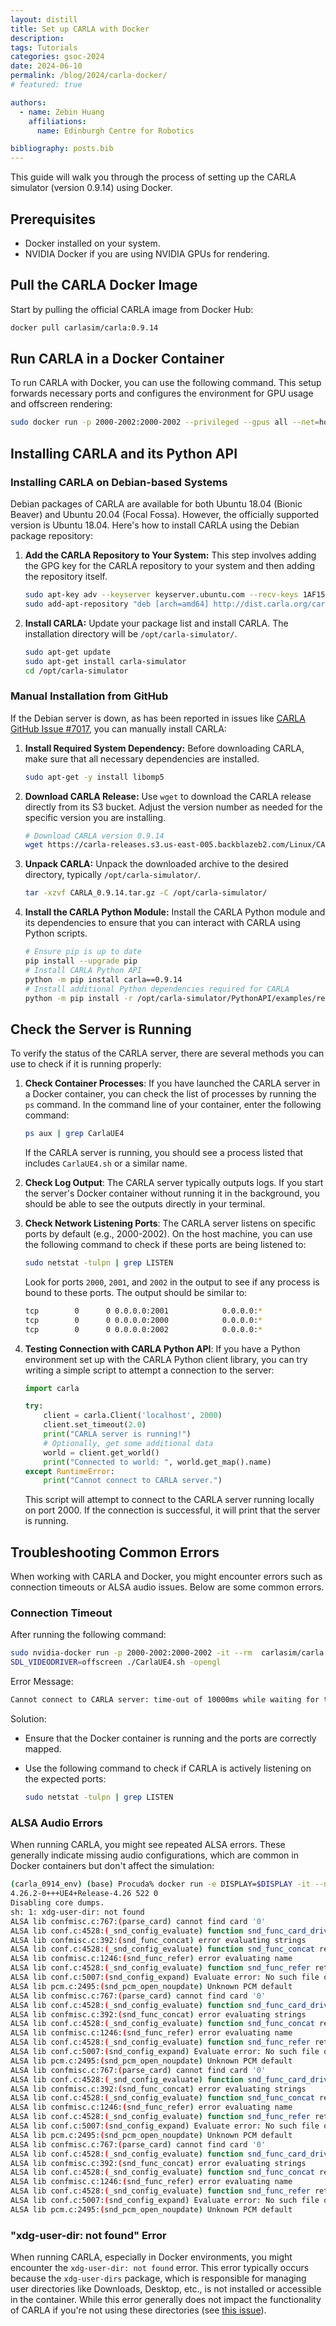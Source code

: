 ```yaml
---
layout: distill
title: Set up CARLA with Docker
description:
tags: Tutorials
categories: gsoc-2024
date: 2024-06-10
permalink: /blog/2024/carla-docker/
# featured: true

authors:
  - name: Zebin Huang
    affiliations:
      name: Edinburgh Centre for Robotics

bibliography: posts.bib
---
```


This guide will walk you through the process of setting up the CARLA simulator (version 0.9.14) using Docker.

## Prerequisites

- Docker installed on your system.
- NVIDIA Docker if you are using NVIDIA GPUs for rendering.

## Pull the CARLA Docker Image

Start by pulling the official CARLA image from Docker Hub:

```bash
docker pull carlasim/carla:0.9.14
```

## Run CARLA in a Docker Container

To run CARLA with Docker, you can use the following command. This setup forwards necessary ports and configures the environment for GPU usage and offscreen rendering:

```bash
sudo docker run -p 2000-2002:2000-2002 --privileged --gpus all --net=host -v /tmp/.X11-unix:/tmp/.X11-unix:rw carlasim/carla:0.9.14 /bin/bash ./CarlaUE4.sh -RenderOffScreen
```

## Installing CARLA and its Python API

### Installing CARLA on Debian-based Systems

Debian packages of CARLA are available for both Ubuntu 18.04 (Bionic Beaver) and Ubuntu 20.04 (Focal Fossa). However, the officially supported version is Ubuntu 18.04. Here's how to install CARLA using the Debian package repository:

1. **Add the CARLA Repository to Your System:**
This step involves adding the GPG key for the CARLA repository to your system and then adding the repository itself.

    ```bash
    sudo apt-key adv --keyserver keyserver.ubuntu.com --recv-keys 1AF1527DE64CB8D9
    sudo add-apt-repository "deb [arch=amd64] http://dist.carla.org/carla $(lsb_release -sc) main"
    ```

2. **Install CARLA:**
Update your package list and install CARLA. The installation directory will be `/opt/carla-simulator/`.

    ```bash
    sudo apt-get update
    sudo apt-get install carla-simulator
    cd /opt/carla-simulator
    ```

### Manual Installation from GitHub

If the Debian server is down, as has been reported in issues like [CARLA GitHub Issue #7017](https://github.com/carla-simulator/carla/issues/7017), you can manually install CARLA:

1. **Install Required System Dependency:**
Before downloading CARLA, make sure that all necessary dependencies are installed.

    ```bash
    sudo apt-get -y install libomp5
    ```

2. **Download CARLA Release:**
Use `wget` to download the CARLA release directly from its S3 bucket. Adjust the version number as needed for the specific version you are installing.

    ```bash
    # Download CARLA version 0.9.14
    wget https://carla-releases.s3.us-east-005.backblazeb2.com/Linux/CARLA_0.9.14.tar.gz
    ```

3. **Unpack CARLA:**
Unpack the downloaded archive to the desired directory, typically `/opt/carla-simulator/`.

    ```bash
    tar -xzvf CARLA_0.9.14.tar.gz -C /opt/carla-simulator/
    ```

4. **Install the CARLA Python Module:**
Install the CARLA Python module and its dependencies to ensure that you can interact with CARLA using Python scripts.

    ```bash
    # Ensure pip is up to date
    pip install --upgrade pip
    # Install CARLA Python API
    python -m pip install carla==0.9.14
    # Install additional Python dependencies required for CARLA
    python -m pip install -r /opt/carla-simulator/PythonAPI/examples/requirements.txt
    ```

## Check the Server is Running

To verify the status of the CARLA server, there are several methods you can use to check if it is running properly:

1. **Check Container Processes**:
If you have launched the CARLA server in a Docker container, you can check the list of processes by running the `ps` command. In the command line of your container, enter the following command:

    ```bash
    ps aux | grep CarlaUE4
    ```

    If the CARLA server is running, you should see a process listed that includes `CarlaUE4.sh` or a similar name.

2. **Check Log Output**:
The CARLA server typically outputs logs. If you start the server's Docker container without running it in the background, you should be able to see the outputs directly in your terminal.
3. **Check Network Listening Ports**:
The CARLA server listens on specific ports by default (e.g., 2000-2002).
On the host machine, you can use the following command to check if these ports are being listened to:

    ```bash
    sudo netstat -tulpn | grep LISTEN
    ```

    Look for ports `2000`, `2001`, and `2002` in the output to see if any process is bound to these ports. The output should be similar to:

    ```bash
    tcp        0      0 0.0.0.0:2001            0.0.0.0:*               LISTEN      532651/CarlaUE4-Lin
    tcp        0      0 0.0.0.0:2000            0.0.0.0:*               LISTEN      532651/CarlaUE4-Lin
    tcp        0      0 0.0.0.0:2002            0.0.0.0:*               LISTEN      532651/CarlaUE4-Lin
    ```

4. **Testing Connection with CARLA Python API**:
If you have a Python environment set up with the CARLA Python client library, you can try writing a simple script to attempt a connection to the server:

    ```python
    import carla

    try:
        client = carla.Client('localhost', 2000)
        client.set_timeout(2.0)
        print("CARLA server is running!")
        # Optionally, get some additional data
        world = client.get_world()
        print("Connected to world: ", world.get_map().name)
    except RuntimeError:
        print("Cannot connect to CARLA server.")
    ```

    This script will attempt to connect to the CARLA server running locally on port 2000. If the connection is successful, it will print that the server is running.

## Troubleshooting Common Errors

When working with CARLA and Docker, you might encounter errors such as connection timeouts or ALSA audio issues. Below are some common errors.

### Connection Timeout

After running the following command:

```bash
sudo nvidia-docker run -p 2000-2002:2000-2002 -it --rm  carlasim/carla:0.9.14 /bin/bash
SDL_VIDEODRIVER=offscreen ./CarlaUE4.sh -opengl
```

Error Message:

```bash
Cannot connect to CARLA server: time-out of 10000ms while waiting for the simulator, make sure the simulator is ready and connected to localhost:2000
```

Solution:

- Ensure that the Docker container is running and the ports are correctly mapped.
- Use the following command to check if CARLA is actively listening on the expected ports:

    ```bash
    sudo netstat -tulpn | grep LISTEN
    ```

### ALSA Audio Errors

When running CARLA, you might see repeated ALSA errors. These generally indicate missing audio configurations, which are common in Docker containers but don't affect the simulation:

```bash
(carla_0914_env) (base) Procuda% docker run -e DISPLAY=$DISPLAY -it --net=host --gpus all carlasim/carla:0.9.14 /bin/bash ./CarlaUE4.sh -opengl -world-port=2000 -RenderOffScreen
4.26.2-0+++UE4+Release-4.26 522 0
Disabling core dumps.
sh: 1: xdg-user-dir: not found
ALSA lib confmisc.c:767:(parse_card) cannot find card '0'
ALSA lib conf.c:4528:(_snd_config_evaluate) function snd_func_card_driver returned error: No such file or directory
ALSA lib confmisc.c:392:(snd_func_concat) error evaluating strings
ALSA lib conf.c:4528:(_snd_config_evaluate) function snd_func_concat returned error: No such file or directory
ALSA lib confmisc.c:1246:(snd_func_refer) error evaluating name
ALSA lib conf.c:4528:(_snd_config_evaluate) function snd_func_refer returned error: No such file or directory
ALSA lib conf.c:5007:(snd_config_expand) Evaluate error: No such file or directory
ALSA lib pcm.c:2495:(snd_pcm_open_noupdate) Unknown PCM default
ALSA lib confmisc.c:767:(parse_card) cannot find card '0'
ALSA lib conf.c:4528:(_snd_config_evaluate) function snd_func_card_driver returned error: No such file or directory
ALSA lib confmisc.c:392:(snd_func_concat) error evaluating strings
ALSA lib conf.c:4528:(_snd_config_evaluate) function snd_func_concat returned error: No such file or directory
ALSA lib confmisc.c:1246:(snd_func_refer) error evaluating name
ALSA lib conf.c:4528:(_snd_config_evaluate) function snd_func_refer returned error: No such file or directory
ALSA lib conf.c:5007:(snd_config_expand) Evaluate error: No such file or directory
ALSA lib pcm.c:2495:(snd_pcm_open_noupdate) Unknown PCM default
ALSA lib confmisc.c:767:(parse_card) cannot find card '0'
ALSA lib conf.c:4528:(_snd_config_evaluate) function snd_func_card_driver returned error: No such file or directory
ALSA lib confmisc.c:392:(snd_func_concat) error evaluating strings
ALSA lib conf.c:4528:(_snd_config_evaluate) function snd_func_concat returned error: No such file or directory
ALSA lib confmisc.c:1246:(snd_func_refer) error evaluating name
ALSA lib conf.c:4528:(_snd_config_evaluate) function snd_func_refer returned error: No such file or directory
ALSA lib conf.c:5007:(snd_config_expand) Evaluate error: No such file or directory
ALSA lib pcm.c:2495:(snd_pcm_open_noupdate) Unknown PCM default
ALSA lib confmisc.c:767:(parse_card) cannot find card '0'
ALSA lib conf.c:4528:(_snd_config_evaluate) function snd_func_card_driver returned error: No such file or directory
ALSA lib confmisc.c:392:(snd_func_concat) error evaluating strings
ALSA lib conf.c:4528:(_snd_config_evaluate) function snd_func_concat returned error: No such file or directory
ALSA lib confmisc.c:1246:(snd_func_refer) error evaluating name
ALSA lib conf.c:4528:(_snd_config_evaluate) function snd_func_refer returned error: No such file or directory
ALSA lib conf.c:5007:(snd_config_expand) Evaluate error: No such file or directory
ALSA lib pcm.c:2495:(snd_pcm_open_noupdate) Unknown PCM default
```

### "xdg-user-dir: not found" Error

When running CARLA, especially in Docker environments, you might encounter the `xdg-user-dir: not found` error. This error typically occurs because the `xdg-user-dirs` package, which is responsible for managing user directories like Downloads, Desktop, etc., is not installed or accessible in the container. While this error generally does not impact the functionality of CARLA if you're not using these directories (see [this issue](https://github.com/carla-simulator/carla/issues/3514)).
